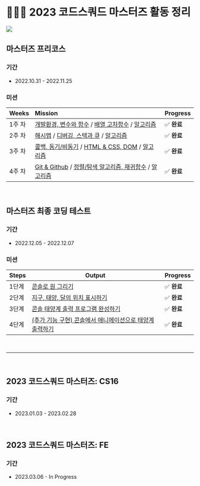 # 👩🏻‍💻 2023 코드스쿼드 마스터즈 활동 정리

<img src="https://user-images.githubusercontent.com/92138751/204077172-b71ea6c7-6faf-4d88-89c3-98d54b4ac672.png">

<br>

## 마스터즈 프리코스

### 기간

- 2022.10.31 - 2022.11.25

### 미션

| Weeks  | Mission                                                      | Progress   |
| :----- | :----------------------------------------------------------- | :--------- |
| 1주 차 | [개발환경, 변수와 함수]() / [배열 고차함수]() / [알고리즘]() | ✅ **완료** |
| 2주 차 | [해시맵]() / [디버깅, 스택과 큐]() / [알고리즘]()            | ✅ **완료** |
| 3주 차 | [콜백, 동기/비동기]() / [HTML & CSS, DOM]() / [알고리즘]()   | ✅ **완료** |
| 4주 차 | [Git & Github]() / [정렬/탐색 알고리즘, 재귀함수]() / [알고리즘]() | ✅ **완료** |

<br>

## 마스터즈 최종 코딩 테스트

### 기간

- 2022.12.05 - 2022.12.07

### 미션

| Steps | Output                                                       | Progress   |
| ----- | ------------------------------------------------------------ | ---------- |
| 1단계 | [콘솔로 원 그리기]()                                         | ✅ **완료** |
| 2단계 | [지구, 태양, 달의 위치 표시하기]()                           | ✅ **완료** |
| 3단계 | [콘솔 태양계 출력 프로그램 완성하기]()                       | ✅ **완료** |
| 4단계 | [(추가 기능 구현) 콘솔에서 애니메이션으로 태양계 출력하기]() | ✅ **완료** |

<br>

---

<br>

## 2023 코드스쿼드 마스터즈: CS16

### 기간

- 2023.01.03 - 2023.02.28

<br>

## 2023 코드스쿼드 마스터즈: FE

### 기간

- 2023.03.06 - In Progress
